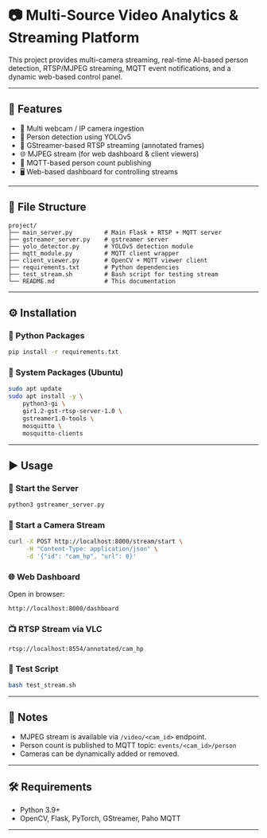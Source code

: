 # 📷  Multi-Source Video Analytics & Streaming Platform

This project provides multi-camera streaming, real-time AI-based person detection, RTSP/MJPEG streaming, MQTT event notifications, and a dynamic web-based control panel.

---

## 🚀 Features

* 🔌 Multi webcam / IP camera ingestion
* 🧠 Person detection using YOLOv5
* 🎥 GStreamer-based RTSP streaming (annotated frames)
* 🌐 MJPEG stream (for web dashboard & client viewers)
* 📡 MQTT-based person count publishing
* 🖥️ Web-based dashboard for controlling streams

---

## 📁 File Structure

```
project/
├── main_server.py         # Main Flask + RTSP + MQTT server
├── gstreamer_server.py    # gstreamer server
├── yolo_detector.py       # YOLOv5 detection module
├── mqtt_module.py         # MQTT client wrapper
├── client_viewer.py       # OpenCV + MQTT viewer client
├── requirements.txt       # Python dependencies
├── test_stream.sh         # Bash script for testing stream
└── README.md              # This documentation
```

---

## ⚙️ Installation

### 🐍 Python Packages

```bash
pip install -r requirements.txt
```

### 🧱 System Packages (Ubuntu)

```bash
sudo apt update
sudo apt install -y \
    python3-gi \
    gir1.2-gst-rtsp-server-1.0 \
    gstreamer1.0-tools \
    mosquitto \
    mosquitto-clients
```

---

## ▶️ Usage

### 🔧 Start the Server

```bash
python3 gstreamer_server.py
```

### 🎦 Start a Camera Stream

```bash
curl -X POST http://localhost:8000/stream/start \
     -H "Content-Type: application/json" \
     -d '{"id": "cam_hp", "url": 0}'
```

### 🌐 Web Dashboard

Open in browser:

```
http://localhost:8000/dashboard
```

### 📺 RTSP Stream via VLC

```
rtsp://localhost:8554/annotated/cam_hp
```

### 🧪 Test Script

```bash
bash test_stream.sh
```

---

## 🧠 Notes

* MJPEG stream is available via `/video/<cam_id>` endpoint.
* Person count is published to MQTT topic: `events/<cam_id>/person`
* Cameras can be dynamically added or removed.

---

## 🛠️ Requirements

* Python 3.9+
* OpenCV, Flask, PyTorch, GStreamer, Paho MQTT

---

